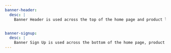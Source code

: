 ```yaml
---
banner-header:
  desc: |
    Banner Header is used across the top of the home page and product list page. It contains a call to action and a button.


banner-signup:
  desc: |
    Banner Sign Up is used across the bottom of the home page, product list page, and product details page. It is placed below all of the main content for the page, directly above the footer.
---
```

